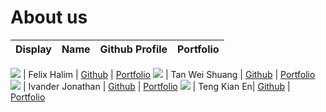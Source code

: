 # About us

Display | Name | Github Profile | Portfolio 
--------|:----:|:--------------:|:---------:

![](https://via.placeholder.com/100.png?text=Photo) | Felix Halim | [Github](https://github.com/felixhalim) | [Portfolio](docs/team/felixhalim.md)
![](https://via.placeholder.com/100.png?text=Photo) | Tan Wei Shuang | [Github](https://github.com/weishuangtan/) | [Portfolio](docs/team/johndoe.md)
![](https://avatars3.githubusercontent.com/u/57558909?s=460&u=006c8439b55d06cd18e6b03d2a2af8f7fa74d864&v=4) | Ivander Jonathan | [Github](https://github.com/ivanderjmw) | [Portfolio](docs/team/ivander.md)
![](https://via.placeholder.com/100.png?text=Photo) | Teng Kian En| [Github](https://github.com/tengkianen) | [Portfolio](docs/team/johndoe.md)
